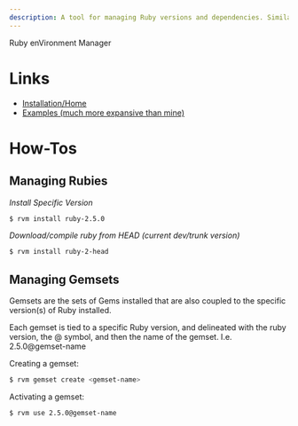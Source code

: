 ```yaml
---
description: A tool for managing Ruby versions and dependencies. Similar idea to Python's virtualenv.
---
```


Ruby enVironment Manager

# Links

* [Installation/Home](https://rvm.io/)
* [Examples (much more expansive than mine)](https://rvm.io/workflow/examples)

# How-Tos

## Managing Rubies

_Install Specific Version_

```bash
$ rvm install ruby-2.5.0
```

_Download/compile ruby from HEAD (current dev/trunk version)_

```bash
$ rvm install ruby-2-head
```

## Managing Gemsets

Gemsets are the sets of Gems installed that are also coupled to the specific version(s) of Ruby installed. 

Each gemset is tied to a specific Ruby version, and delineated with the ruby version, the @ symbol, and then the name of the gemset. I.e. 2.5.0@gemset-name

Creating a gemset:

```bash
$ rvm gemset create <gemset-name>
```

Activating a gemset:

```bash
$ rvm use 2.5.0@gemset-name
```


